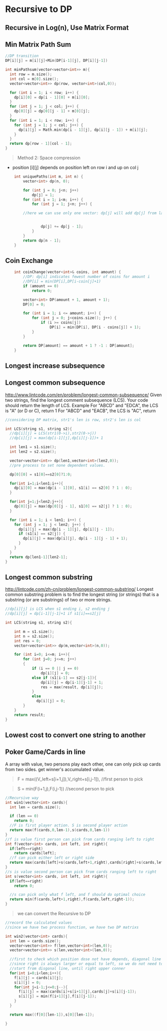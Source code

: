 # Recursive to DP

## Recursive in Log(n), Use Matrix Format

## Min Matrix Path Sum

```CPP
//DP transition
DP[i][j] = m[i][j]+Min(DP[i-1][j], DP[i][j-1])

int minPathsum(vector<vector<int>> m){
  int row = m.size();
  int col = m[0].size();
  vector<vector<int>> dp(row, vector<int>(col,0));

  for (int i = 1; i < row; i++) {
    dp[i][0] = dp[i - 1][0] + m[i][0];
  }
  for (int j = 1; j < col; j++) {
    dp[0][j] = dp[0][j - 1] + m[0][j];
  }
  for (int i = 1; i < row; i++) {
    for (int j = 1; j < col; j++) {
      dp[i][j] = Math.min(dp[i - 1][j], dp[i][j - 1]) + m[i][j];
    }
  }
  return dp[row - 1][col - 1];
}
```

> Method 2: Space compression

* position [i][j]  depends on position left on row i and up on col j
```CPP
	int uniquePaths(int m, int n) {
		vector<int> dp(n, 0);

		for (int j = 0; j<n; j++)
			dp[j] = 1;
		for (int i = 1; i<m; i++) {
			for (int j = 1; j<n; j++) {

        //here we can use only one vector: dp[j] will add dp[j] from last row and dp[j-1] from //just updated current row but left column


				dp[j] += dp[j - 1];
			}
		}
		return dp[n - 1];
	}


```

## Coin Exchange

```CPP
	int coinChange(vector<int>& coins, int amount) {
		//DP: dp[i] indicates fewest number of coins for amount i
		//DP[i] = min(DP[i],DP[i-coin[j]+1)
		if (amount == 0)
			return 0;

		vector<int> DP(amount + 1, amount + 1);
		DP[0] = 0;

		for (int i = 1; i <= amount; i++) {
			for (int j = 0; j<coins.size(); j++) {
				if (i >= coins[j])
					DP[i] = min(DP[i], DP[i - coins[j]] + 1);
			}
		}

		return DP[amount] == amount + 1 ? -1 : DP[amount];
	}

```

## Longest increase subsequence




## Longest common subsequence

http://www.lintcode.com/en/problem/longest-common-subsequence/ Given two strings, find the longest comment subsequence (LCS). Your code should return the length of LCS. Example For "ABCD" and "EDCA", the LCS is "A" (or D or C), return 1 For "ABCD" and "EACB", the LCS is "AC", return

```CPP
//considering DP matrix, str1's len is row, str2's len is col

int LCS(string s1, string s2){
  //dp[i][j] = LCS(str1(0->i),str2(0->j))
  //dp[i][j] = max(dp[i-1][j],dp[i][j-1])+ 1

  int len1 = s1.size();
  int len2 = s2.size();

  vector<vector<int>> dp(len1,vector<int>(len2,0));
  //pre process to set none dependent values.

  dp[0][0] = s1[0]==s2[0]?1:0;

  for(int i=1;i<len1;i++){
    dp[i][0] = max(dp[i - 1][0], s1[i] == s2[0] ? 1 : 0);
  }

  for(int j=1;j<len2;j++){
    dp[0][j] = max(dp[0][j - 1], s1[0] == s2[j] ? 1 : 0);
  }

  for (int i = 1; i < len1; i++) {
    for (int j = 1; j < len2; j++) {
      dp[i][j] = max(dp[i - 1][j], dp[i][j - 1]);
      if (s1[i] == s2[j]) {
        dp[i][j] = max(dp[i][j], dp[i - 1][j - 1] + 1);
      }
    }
  }
  return dp[len1-1][len2-1];
}

```

## Longest common substring
http://lintcode.com/zh-cn/problem/longest-common-substring/
Longest common substring problem is to find the longest string (or strings) that is a substring (or are substrings) of two or more strings.

```CPP
//dp[i][j] is LCS when s1 ending i, s2 ending j
//dp[i][j] = dp[i-1][j-1]+1 if s1[i]==s2[j]

int LCS(string s1, string s2){

    int m = s1.size();
    int n = s2.size();
    int res = 0;
    vector<vector<int>> dp(m,vector<int>(n,0));

    for (int i=0; i<=m; i++){
        for (int j=0; j<=n; j++)
        {
            if (i == 0 || j == 0)
                dp[i][j] = 0;
            else if (s1[i-1] == s2[j-1]){
                dp[i][j] = dp[i-1][j-1] + 1;
                res = max(result, dp[i][j]);
            }
            else
              dp[i][j] = 0;
        }
    }
    return result;
}

```

## Lowest cost to convert one string to another



## Poker Game/Cards in line

A array with value, two persons play each other, one can only pick up cards from two sides. get winner's accumulated value.

> F = max((V_left+s[i+1,j]),V_right+s[i,j-1]),    //first person to pick

> S = min(F(i+1,j),F(i,j-1))   //second person to pick

```CPP
//Recursive way
int win1(vector<int> cards){
  int len = cards.size();

  if (len == 0)
    return 0;
  //F is first player action. S is second player action
  return max(f(cards,0,len-1),s(cards,0,len-1))
}
//f is value first person can pick from cards ranging left to right
int f(vector<int> cards, int left, int right){
  if(left==right)
    return cards[left];
  //f can pick either left or right side
  return max(cards[left]+s(cards,left+1,right),cards[right]+s(cards,left,right-1));
}
//s is value second person can pick from cards ranging left to right
int s(vector<int> cards, int left, int right){
  if(left==right)
    return 0;

  //s can pick only what f left, and f should do optimal choice
  return min(f(cards,left+1,right),f(cards,left,right-1));
}

```

> we can convert the Recursive to DP

```CPP
//record the calculated values
//since we have two process function, we have two DP matrixs

int win2(vector<int> cards){
  int len = cards.size();
  vector<vector<int>> f(len,vector<int>(len,0));
  vector<vector<int>> s(len,vector<int>(len,0));

  //first to check which position dose not have depends, diagonal line
  //since right is always larger or equal to left, so we do not need to calculate left-bottom
  //start from disgonal line, until right upper conner
  for(int i=0;i<len;i++){
    f[i][j] = cards[i][j];
    s[i][j] = 0;
    for(int j=i-1;j<=0;j--){
      f[i][j] = max(cards[i]+s[i+1][j],cards[j]+s[i][j-1]);
      s[i][j] = min(f[i+1][j],f[i][j-1]);
    }
  }

  return max((f[0][len-1]),s[0][len-1]);

}

```
